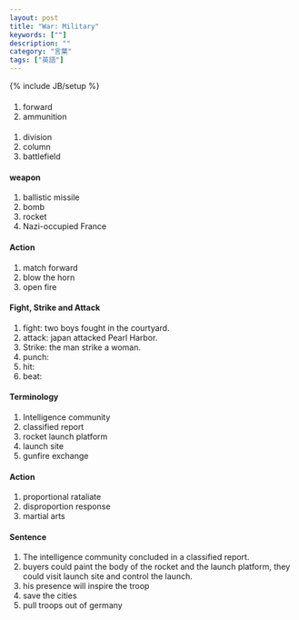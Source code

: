 ```yaml
---
layout: post
title: "War: Military"
keywords: [""]
description: ""
category: "言葉"
tags: ["英語"]
---
```

{% include JB/setup %}

####
1. forward
2. ammunition

####
1. division
2. column
3. battlefield

#### weapon
1. ballistic missile
2. bomb
3. rocket
4. Nazi-occupied France

#### Action
1. match forward
2. blow the horn
3. open fire


#### Fight, Strike and Attack
1. fight: two boys fought in the courtyard.
2. attack: japan attacked Pearl Harbor.
3. Strike: the man strike a woman.
4. punch:
5. hit:
6. beat:


#### Terminology
1. Intelligence community
2. classified report
3. rocket launch platform
4. launch site
5. gunfire exchange

#### Action
1. proportional rataliate
2. disproportion response
3. martial arts


#### Sentence
1. The intelligence community concluded in a classified report.
2. buyers could paint the body of the rocket and the launch platform, they could
   visit launch site and control the launch.
3. his presence will inspire the troop
4. save the cities
5. pull troops out of germany




